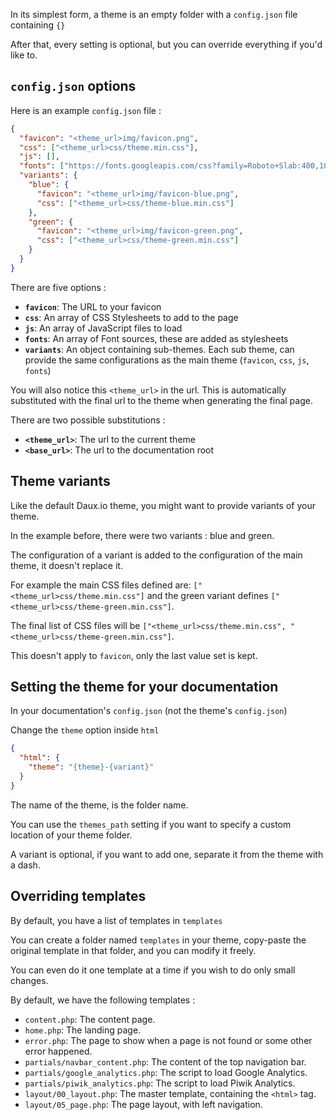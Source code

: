 In its simplest form, a theme is an empty folder with a `config.json` file containing `{}`

After that, every setting is optional, but you can override everything if you'd like to.

## `config.json` options

Here is an example `config.json` file :

```json
{
  "favicon": "<theme_url>img/favicon.png",
  "css": ["<theme_url>css/theme.min.css"],
  "js": [],
  "fonts": ["https://fonts.googleapis.com/css?family=Roboto+Slab:400,100,300,700&subset=latin,cyrillic-ext,cyrillic"],
  "variants": {
    "blue": {
      "favicon": "<theme_url>img/favicon-blue.png",
      "css": ["<theme_url>css/theme-blue.min.css"]
    },
    "green": {
      "favicon": "<theme_url>img/favicon-green.png",
      "css": ["<theme_url>css/theme-green.min.css"]
    }
  }
}
```

There are five options :

- __`favicon`__: The URL to your favicon
- __`css`__: An array of CSS Stylesheets to add to the page
- __`js`__: An array of JavaScript files to load
- __`fonts`__: An array of Font sources, these are added as stylesheets
- __`variants`__: An object containing sub-themes. Each sub theme, can provide the same configurations as the main theme (`favicon`, `css`, `js`, `fonts`) 


You will also notice this `<theme_url>` in the url. 
This is automatically substituted with the final url to the theme when generating the final page.

There are two possible substitutions :
 - __`<theme_url>`__: The url to the current theme
 - __`<base_url>`__: The url to the documentation root
 
## Theme variants
 
Like the default Daux.io theme, you might want to provide variants of your theme.
 
In the example before, there were two variants : blue and green.

The configuration of a variant is added to the configuration of the main theme, it doesn't replace it.

For example the main CSS files defined are: `["<theme_url>css/theme.min.css"]` and the green variant defines `["<theme_url>css/theme-green.min.css"]`.

The final list of CSS files will be `["<theme_url>css/theme.min.css", "<theme_url>css/theme-green.min.css"]`.

This doesn't apply to `favicon`, only the last value set is kept.

## Setting the theme for your documentation

In your documentation's `config.json` (not the theme's `config.json`)

Change the `theme` option inside `html`

```json
{
  "html": {
    "theme": "{theme}-{variant}"
  }
}
```

The name of the theme, is the folder name.

You can use the `themes_path` setting if you want to specify a custom location of your theme folder.

A variant is optional, if you want to add one, separate it from the theme with a dash.

## Overriding templates

By default, you have a list of templates in `templates`

You can create a folder named `templates` in your theme, copy-paste the original template in that folder, and you can modify it freely.

You can even do it one template at a time if you wish to do only small changes.

By default, we have the following templates :
- `content.php`: The content page.
- `home.php`: The landing page.
- `error.php`: The page to show when a page is not found or some other error happened.
- `partials/navbar_content.php`: The content of the top navigation bar.
- `partials/google_analytics.php`: The script to load Google Analytics.
- `partials/piwik_analytics.php`: The script to load Piwik Analytics.
- `layout/00_layout.php`: The master template, containing the `<html>` tag.
- `layout/05_page.php`: The page layout, with left navigation.
